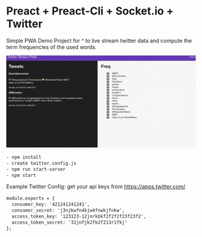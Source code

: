 # Preact + Preact-Cli + Socket.io + Twitter

Simple PWA Demo Project for ^ to live stream twitter data and compute the term frequencies
of the used words.

![Example Gif](/tweets.gif?raw=true "")

```
- npm install
- create twitter.config.js
- npm run start-server
- npm start
```

Example Twitter Config:
get your api keys from https://apps.twitter.com/
```
module.exports = {
  consumer_key: '421241241241',
  consumer_secret: 'j3njkwfn4kjw4fnwkjfnkw',
  access_token_key: '123123-12jnrkbkf2f2f2f23f23f2',
  access_token_secret: '32jnfjk2fk2f213r1fkj'
};
```